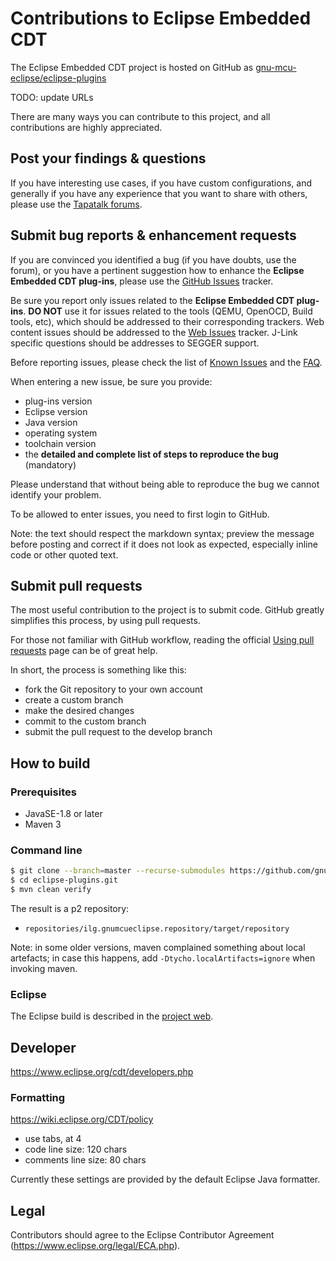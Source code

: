 # Contributions to Eclipse Embedded CDT

The Eclipse Embedded CDT project is hosted on GitHub as 
[gnu-mcu-eclipse/eclipse-plugins](https://github.com/gnu-mcu-eclipse/eclipse-plugins)

TODO: update URLs

There are many ways you can contribute to this project, and all
contributions are highly appreciated.

## Post your findings & questions

If you have interesting use cases, if you have custom configurations,
and generally if you have any experience that you want to share with
others, please use the
[Tapatalk forums](https://www.tapatalk.com/groups/xpack/).

## Submit bug reports & enhancement requests

If you are convinced you identified a bug (if you have doubts,
use the forum), or you have a pertinent suggestion how to enhance
the **Eclipse Embedded CDT plug-ins**, please use the
[GitHub Issues](https://github.com/gnu-mcu-eclipse/eclipse-plugins/issues)
tracker.

Be sure you report only issues related to the **Eclipse Embedded CDT plug-ins**.
**DO NOT** use it for issues related to the tools (QEMU, OpenOCD, Build
tools, etc), which should be addressed to their corresponding trackers.
Web content issues should be addressed to the
[Web Issues](https://github.com/gnu-mcu-eclipse/gnu-mcu-eclipse.github.io/issues/)
tracker. J-Link specific questions should be addresses to SEGGER support.

Before reporting issues, please check the list of
[Known Issues](http://gnu-mcu-eclipse.github.io/support/known-issues/)
and the [FAQ](http://gnu-mcu-eclipse.github.io/support/faq/).

When entering a new issue, be sure you provide:

* plug-ins version
* Eclipse version
* Java version
* operating system
* toolchain version
* the **detailed and complete list of steps to reproduce the bug** (mandatory)

Please understand that without being able to reproduce the bug we cannot
identify your problem.

To be allowed to enter issues, you need to first login to GitHub.

Note: the text should respect the markdown syntax; preview the message
before posting and correct if it does not look as  expected, especially
inline code or other quoted text.

## Submit pull requests

The most useful contribution to the project is to submit code.
GitHub greatly simplifies this process, by using pull requests.

For those not familiar with GitHub workflow, reading the official
[Using pull requests](https://help.github.com/articles/using-pull-requests/)
page can be of great help.

In short, the process is something like this:

* fork the Git repository to your own account
* create a custom branch
* make the desired changes
* commit to the custom branch
* submit the pull request to the develop branch

## How to build

### Prerequisites

* JavaSE-1.8 or later
* Maven 3

### Command line

```bash
$ git clone --branch=master --recurse-submodules https://github.com/gnu-mcu-eclipse/eclipse-plugins.git eclipse-plugins.git
$ cd eclipse-plugins.git
$ mvn clean verify
```

The result is a p2 repository:

* `repositories/ilg.gnumcueclipse.repository/target/repository`

Note: in some older versions, maven complained something about local
artefacts; in case this happens, add `-Dtycho.localArtifacts=ignore` when
invoking maven.

### Eclipse

The Eclipse build is described in the
[project web](http://gnu-mcu-eclipse.github.io/developer/build-procedure/).

## Developer

https://www.eclipse.org/cdt/developers.php

### Formatting

https://wiki.eclipse.org/CDT/policy

* use tabs, at 4
* code line size: 120 chars
* comments line size: 80 chars

Currently these settings are provided by the default Eclipse Java formatter.

## Legal

Contributors should agree to the Eclipse Contributor Agreement
(https://www.eclipse.org/legal/ECA.php).

